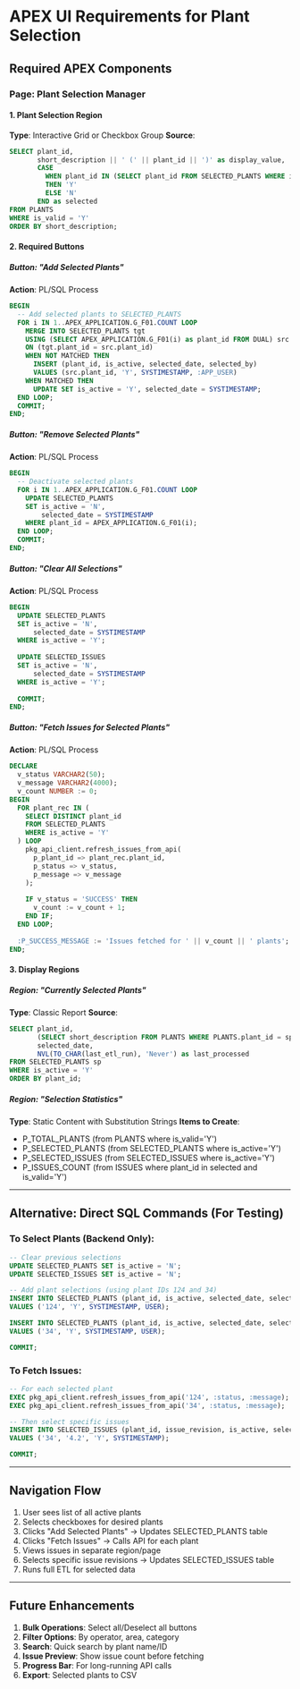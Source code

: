# APEX UI Requirements for Plant Selection

## Required APEX Components

### Page: Plant Selection Manager

#### 1. Plant Selection Region
**Type**: Interactive Grid or Checkbox Group
**Source**: 
```sql
SELECT plant_id, 
       short_description || ' (' || plant_id || ')' as display_value,
       CASE 
         WHEN plant_id IN (SELECT plant_id FROM SELECTED_PLANTS WHERE is_active = 'Y')
         THEN 'Y' 
         ELSE 'N' 
       END as selected
FROM PLANTS 
WHERE is_valid = 'Y'
ORDER BY short_description;
```

#### 2. Required Buttons

##### Button: "Add Selected Plants"
**Action**: PL/SQL Process
```sql
BEGIN
  -- Add selected plants to SELECTED_PLANTS
  FOR i IN 1..APEX_APPLICATION.G_F01.COUNT LOOP
    MERGE INTO SELECTED_PLANTS tgt
    USING (SELECT APEX_APPLICATION.G_F01(i) as plant_id FROM DUAL) src
    ON (tgt.plant_id = src.plant_id)
    WHEN NOT MATCHED THEN
      INSERT (plant_id, is_active, selected_date, selected_by)
      VALUES (src.plant_id, 'Y', SYSTIMESTAMP, :APP_USER)
    WHEN MATCHED THEN
      UPDATE SET is_active = 'Y', selected_date = SYSTIMESTAMP;
  END LOOP;
  COMMIT;
END;
```

##### Button: "Remove Selected Plants"
**Action**: PL/SQL Process
```sql
BEGIN
  -- Deactivate selected plants
  FOR i IN 1..APEX_APPLICATION.G_F01.COUNT LOOP
    UPDATE SELECTED_PLANTS 
    SET is_active = 'N', 
        selected_date = SYSTIMESTAMP
    WHERE plant_id = APEX_APPLICATION.G_F01(i);
  END LOOP;
  COMMIT;
END;
```

##### Button: "Clear All Selections"
**Action**: PL/SQL Process
```sql
BEGIN
  UPDATE SELECTED_PLANTS 
  SET is_active = 'N', 
      selected_date = SYSTIMESTAMP
  WHERE is_active = 'Y';
  
  UPDATE SELECTED_ISSUES
  SET is_active = 'N',
      selected_date = SYSTIMESTAMP
  WHERE is_active = 'Y';
  
  COMMIT;
END;
```

##### Button: "Fetch Issues for Selected Plants"
**Action**: PL/SQL Process
```sql
DECLARE
  v_status VARCHAR2(50);
  v_message VARCHAR2(4000);
  v_count NUMBER := 0;
BEGIN
  FOR plant_rec IN (
    SELECT DISTINCT plant_id 
    FROM SELECTED_PLANTS 
    WHERE is_active = 'Y'
  ) LOOP
    pkg_api_client.refresh_issues_from_api(
      p_plant_id => plant_rec.plant_id,
      p_status => v_status,
      p_message => v_message
    );
    
    IF v_status = 'SUCCESS' THEN
      v_count := v_count + 1;
    END IF;
  END LOOP;
  
  :P_SUCCESS_MESSAGE := 'Issues fetched for ' || v_count || ' plants';
END;
```

#### 3. Display Regions

##### Region: "Currently Selected Plants"
**Type**: Classic Report
**Source**:
```sql
SELECT plant_id,
       (SELECT short_description FROM PLANTS WHERE PLANTS.plant_id = sp.plant_id) as plant_name,
       selected_date,
       NVL(TO_CHAR(last_etl_run), 'Never') as last_processed
FROM SELECTED_PLANTS sp
WHERE is_active = 'Y'
ORDER BY plant_id;
```

##### Region: "Selection Statistics"
**Type**: Static Content with Substitution Strings
**Items to Create**:
- P_TOTAL_PLANTS (from PLANTS where is_valid='Y')
- P_SELECTED_PLANTS (from SELECTED_PLANTS where is_active='Y')  
- P_SELECTED_ISSUES (from SELECTED_ISSUES where is_active='Y')
- P_ISSUES_COUNT (from ISSUES where plant_id in selected and is_valid='Y')

---

## Alternative: Direct SQL Commands (For Testing)

### To Select Plants (Backend Only):
```sql
-- Clear previous selections
UPDATE SELECTED_PLANTS SET is_active = 'N';
UPDATE SELECTED_ISSUES SET is_active = 'N';

-- Add plant selections (using plant IDs 124 and 34)
INSERT INTO SELECTED_PLANTS (plant_id, is_active, selected_date, selected_by)
VALUES ('124', 'Y', SYSTIMESTAMP, USER);

INSERT INTO SELECTED_PLANTS (plant_id, is_active, selected_date, selected_by)
VALUES ('34', 'Y', SYSTIMESTAMP, USER);

COMMIT;
```

### To Fetch Issues:
```sql
-- For each selected plant
EXEC pkg_api_client.refresh_issues_from_api('124', :status, :message);
EXEC pkg_api_client.refresh_issues_from_api('34', :status, :message);

-- Then select specific issues
INSERT INTO SELECTED_ISSUES (plant_id, issue_revision, is_active, selected_date)
VALUES ('34', '4.2', 'Y', SYSTIMESTAMP);

COMMIT;
```

---

## Navigation Flow

1. User sees list of all active plants
2. Selects checkboxes for desired plants
3. Clicks "Add Selected Plants" → Updates SELECTED_PLANTS table
4. Clicks "Fetch Issues" → Calls API for each plant
5. Views issues in separate region/page
6. Selects specific issue revisions → Updates SELECTED_ISSUES table
7. Runs full ETL for selected data

---

## Future Enhancements

1. **Bulk Operations**: Select all/Deselect all buttons
2. **Filter Options**: By operator, area, category
3. **Search**: Quick search by plant name/ID
4. **Issue Preview**: Show issue count before fetching
5. **Progress Bar**: For long-running API calls
6. **Export**: Selected plants to CSV
